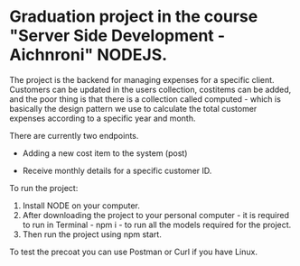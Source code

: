 # Graduation project in the course "Server Side Development - Aichnroni" NODEJS.

The project is the backend for managing expenses for a specific client.
Customers can be updated in the users collection, costitems can be added, and the poor thing is that there is a collection called computed - which is basically the design pattern  we use to calculate the total customer expenses according to a specific year and month.


There are currently two endpoints.

- Adding a new cost item to the system (post)

- Receive monthly details for a specific customer ID.


To run the project:
1. Install NODE on your computer.
2. After downloading the project to your personal computer - it is required to run in Terminal - npm i - to run all the models required for the project.
3. Then run the project using npm start.

To test the precoat you can use Postman or Curl if you have Linux.
